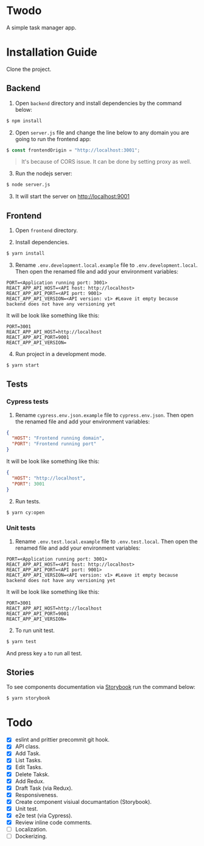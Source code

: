 # Twodo

A simple task manager app.

# Installation Guide

Clone the project.

## Backend

1. Open `backend` directory and install dependencies by the command below:
```sh
$ npm install
```

2. Open `server.js` file and change the line below to any domain you are going to run the frontend app:
```js
$ const frontendOrigin = "http://localhost:3001";
```
> It's because of CORS issue. It can be done by setting proxy as well.

3. Run the nodejs server: 
```sh
$ node server.js
```

3. It will start the server on [http://localhost:9001](http://localhost:9001)

## Frontend
1. Open `frontend` directory.

2. Install dependencies.
```sh
$ yarn install
```

3. Rename `.env.development.local.example` file to `.env.development.local`. Then open the renamed file and add your environment variables:

```env
PORT=<Application running port: 3001>
REACT_APP_API_HOST=<API host: http://localhost>
REACT_APP_API_PORT=<API port: 9001>
REACT_APP_API_VERSION=<API version: v1> #Leave it empty because backend does not have any versioning yet
```
It will be look like something like this:
```env
PORT=3001
REACT_APP_API_HOST=http://localhost
REACT_APP_API_PORT=9001
REACT_APP_API_VERSION=
```

4. Run project in a development mode.
```sh
$ yarn start
```

## Tests

### Cypress tests
1. Rename `cypress.env.json.example` file to `cypress.env.json`. Then open the renamed file and add your environment variables:

```json
{
  "HOST": "Frontend running domain",
  "PORT": "Frontend running port"
}
```
It will be look like something like this:
```json
{
  "HOST": "http://localhost",
  "PORT": 3001
}
```
2. Run tests.
```sh
$ yarn cy:open
```
### Unit tests

1. Rename `.env.test.local.example` file to `.env.test.local`. Then open the renamed file and add your environment variables:

```env
PORT=<Application running port: 3001>
REACT_APP_API_HOST=<API host: http://localhost>
REACT_APP_API_PORT=<API port: 9001>
REACT_APP_API_VERSION=<API version: v1> #Leave it empty because backend does not have any versioning yet
```
It will be look like something like this:
```env
PORT=3001
REACT_APP_API_HOST=http://localhost
REACT_APP_API_PORT=9001
REACT_APP_API_VERSION=
```
2. To run unit test.
```sh
$ yarn test
```
And press key `a` to run all test.

## Stories
To see components documentation via [Storybook](https://storybook.js.org/) run the command below:
```sh
$ yarn storybook
```

# Todo
- [X] eslint and prittier precommit git hook.
- [X] API class.
- [X] Add Task.
- [X] List Tasks.
- [X] Edit Tasks.
- [X] Delete Taksk.
- [X] Add Redux.
- [X] Draft Task (via Redux).
- [X] Responsiveness.
- [X] Create component visiual documantation (Storybook).
- [X] Unit test.
- [X] e2e test (via Cypress).
- [X] Review inline code comments.
- [ ] Localization.
- [ ] Dockerizing.